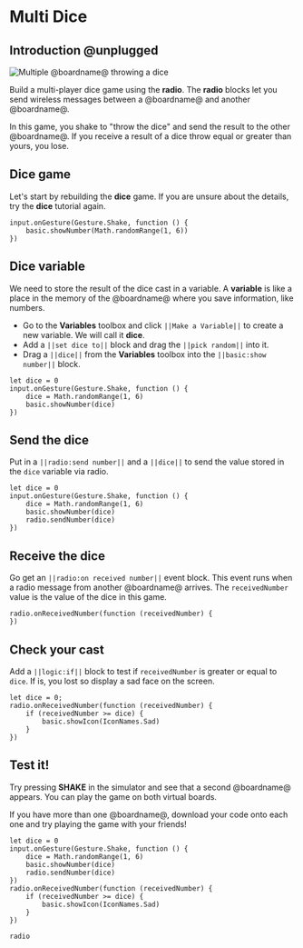 # Multi Dice

## Introduction @unplugged

![Multiple @boardname@ throwing a dice](/static/mb/projects/multi-dice.png)

Build a multi-player dice game using the **radio**. The **radio** blocks let you send wireless messages between a @boardname@ and another @boardname@.

In this game, you shake to "throw the dice" and send the result to the other @boardname@. If you receive a result of a dice throw equal or greater than yours, you lose.

## Dice game

Let's start by rebuilding the **dice** game. If you are unsure about the details, try the **dice** tutorial again.

```blocks
input.onGesture(Gesture.Shake, function () {
    basic.showNumber(Math.randomRange(1, 6))
})
```

## Dice variable

We need to store the result of the dice cast in a variable. A **variable** is like a place in the memory of the @boardname@ where you save information, like numbers.

* Go to the **Variables** toolbox and click ``||Make a Variable||`` to create a new variable. We will call it **dice**. 
* Add a ``||set dice to||`` block and drag the ``||pick random||`` into it.
* Drag a ``||dice||`` from the **Variables** toolbox into the ``||basic:show number||`` block.

```blocks
let dice = 0
input.onGesture(Gesture.Shake, function () {
    dice = Math.randomRange(1, 6)
    basic.showNumber(dice)
})
```

## Send the dice

Put in a ``||radio:send number||`` and a ``||dice||`` to send the value stored in the ``dice`` variable via radio.

```blocks
let dice = 0
input.onGesture(Gesture.Shake, function () {
    dice = Math.randomRange(1, 6)
    basic.showNumber(dice)
    radio.sendNumber(dice)
})
```

## Receive the dice

Go get an ``||radio:on received number||`` event block. This event runs when a radio message from another @boardname@ arrives. The ``receivedNumber`` value is the value of the dice in this game.

```blocks
radio.onReceivedNumber(function (receivedNumber) {
})
```

## Check your cast

Add a ``||logic:if||`` block to test if ``receivedNumber`` is greater or equal to ``dice``. 
If is, you lost so display a sad face on the screen.

```blocks
let dice = 0;
radio.onReceivedNumber(function (receivedNumber) {
    if (receivedNumber >= dice) {
        basic.showIcon(IconNames.Sad)
    }
})
```

## Test it!

Try pressing **SHAKE** in the simulator and see that a second @boardname@ appears. You can play the game on both virtual boards.

If you have more than one @boardname@, download your code onto each one and try playing the game with your friends!

```blocks
let dice = 0
input.onGesture(Gesture.Shake, function () {
    dice = Math.randomRange(1, 6)
    basic.showNumber(dice)
    radio.sendNumber(dice)
})
radio.onReceivedNumber(function (receivedNumber) {
    if (receivedNumber >= dice) {
        basic.showIcon(IconNames.Sad)
    }
})
```

```package
radio
```
